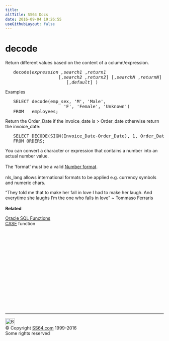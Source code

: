```yaml
---
title:
altTitle: SS64 Docs
date: 2016-09-04 19:26:55
useGithubLayout: false
---
```

<!-- #BeginLibraryItem "/Library/head_orasyntax.lbi" --><!-- #EndLibraryItem --><h1>decode</h1> 
<p> Return different values based on the content of a column/expression. </p>
<pre>   decode(<i>expression </i><i>,search1 </i>,<i>return1</i>
                    [,<i>search2 </i><i>,return2</i>] [,<i>searchN </i>,<i>returnN</i>]
                       [,<i>default</i>] )</pre>
<p>Examples</p>
<pre>   SELECT decode(emp_sex, 'M', 'Male',
                      'F', 'Female', 'Unknown')
   FROM   employees;</pre>
<p>Return the Order_Date if the invoice_date is &gt; Order_date otherwise return the invoice_date:</p>
<pre>   SELECT DECODE(SIGN(Invoice_Date-Order_Date), 1, Order_Date, Invoice_Date)
   FROM ORDERS;</pre>
<p>You can convert a character or expression that contains a number into an actual number value.<br>
<br>
The 'format' must be a valid <a href="syntax-numfmt.html">Number format</a>.<br>
<br>
nls_lang allows international formats to be applied e.g. currency symbols and 
numeric chars.</p>
<p><span class="quote">“They told me that to make her fall in love I had to make her laugh. And everytime she laughs I’m the one who falls in love” ~ Tommaso Ferraris</span><br>
<br>
<b>Related</b></p>
<p><a href="syntax-functions.html">Oracle SQL Functions</a><br>
<a href="syntax-analytic-case.html">CASE</a> function</p><!-- #BeginLibraryItem "/Library/foot_ora.lbi" --><p>
<!-- oracle-footer -->
<ins class="adsbygoogle" style="display:inline-block;width:300px;height:250px" data-ad-client="ca-pub-6140977852749469" data-ad-slot="4275490898"></ins>
<script>
(adsbygoogle = window.adsbygoogle || []).push({});
</script></p>
<hr>
<div id="bl" class="footer"><a href="syntax-decode.html#"><img src="../images/top.png" width="30" height="22" alt="Back to the Top"></a></div>
<div id="br" class="footer, tagline">© Copyright <a href="http://ss64.com/">SS64.com</a> 1999-2016<br>
Some rights reserved</div><!-- #EndLibraryItem -->

